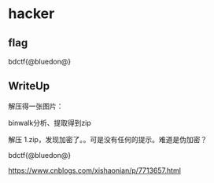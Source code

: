 # hacker

## flag
bdctf{@bluedon@}

## WriteUp
解压得一张图片：

binwalk分析、提取得到zip

解压 1.zip，发现加密了。。可是没有任何的提示。难道是伪加密？

bdctf{@bluedon@}

https://www.cnblogs.com/xishaonian/p/7713657.html
